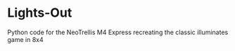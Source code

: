 # Lights-Out
Python code for the NeoTrellis M4 Express recreating the classic illuminates game in 8x4
